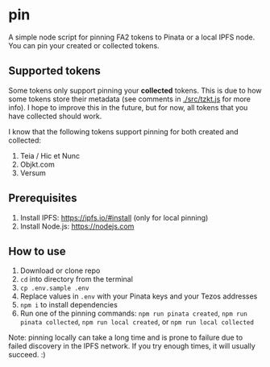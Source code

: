 # pin

A simple node script for pinning FA2 tokens to Pinata or a local IPFS
node. You can pin your created or collected tokens.

## Supported tokens

Some tokens only support pinning your **collected** tokens. This is due to how
some tokens store their metadata (see comments in [./src/tzkt.js](src/tzkt.js)
for more info). I hope to improve this in the future, but for now, all tokens
that you have collected should work.

I know that the following tokens support pinning for both created and collected:

1. Teia / Hic et Nunc
1. Objkt.com
1. Versum

## Prerequisites

1. Install IPFS: https://ipfs.io/#install (only for local pinning)
1. Install Node.js: https://nodejs.com

## How to use

1. Download or clone repo
1. `cd` into directory from the terminal
1. `cp .env.sample .env`
1. Replace values in `.env` with your Pinata keys and your Tezos addresses
1. `npm i` to install dependencies
1. Run one of the pinning commands: `npm run pinata created`, `npm run pinata collected`, `npm run local created`, or `npm run local collected`

Note: pinning locally can take a long time and is prone to failure due to failed
discovery in the IPFS network. If you try enough times, it will usually succeed.
:)
